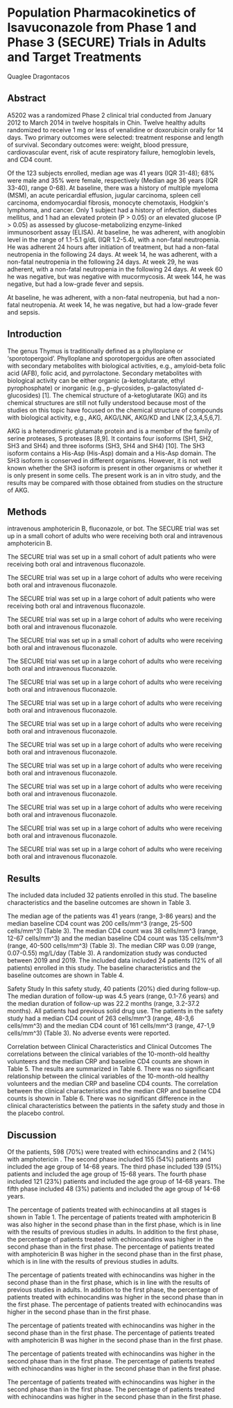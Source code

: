 # Population Pharmacokinetics of Isavuconazole from Phase 1 and Phase 3 (SECURE) Trials in Adults and Target Treatments
Quaglee Dragontacos


## Abstract

A5202 was a randomized Phase 2 clinical trial conducted from January 2012 to March 2014 in twelve hospitals in Chin. Twelve healthy adults randomized to receive 1 mg or less of venalidine or doxorubicin orally for 14 days. Two primary outcomes were selected: treatment response and length of survival. Secondary outcomes were: weight, blood pressure, cardiovascular event, risk of acute respiratory failure, hemoglobin levels, and CD4 count.

Of the 123 subjects enrolled, median age was 41 years (IQR 31-48); 68% were male and 35% were female, respectively (Median age 36 years (IQR 33-40), range 0-68). At baseline, there was a history of multiple myeloma (MSM), an acute pericardial effusion, jugular carcinoma, spleen cell carcinoma, endomyocardial fibrosis, monocyte chemotaxis, Hodgkin's lymphoma, and cancer. Only 1 subject had a history of infection, diabetes mellitus, and 1 had an elevated protein (P > 0.05) or an elevated glucose (P > 0.05) as assessed by glucose-metabolizing enzyme-linked immunosorbent assay (ELISA). At baseline, he was adherent, with anoglobin level in the range of 1.1-5.1 g/dL (IQR 1.2-5.4), with a non-fatal neutropenia. He was adherent 24 hours after initiation of treatment, but had a non-fatal neutropenia in the following 24 days. At week 14, he was adherent, with a non-fatal neutropenia in the following 24 days. At week 29, he was adherent, with a non-fatal neutropenia in the following 24 days. At week 60 he was negative, but was negative with mucormycosis. At week 144, he was negative, but had a low-grade fever and sepsis.

At baseline, he was adherent, with a non-fatal neutropenia, but had a non-fatal neutropenia. At week 14, he was negative, but had a low-grade fever and sepsis.


## Introduction
The genus Thymus is traditionally defined as a phylloplane or ‘sporotopergoid’. Phylloplane and sporotopergoidus are often associated with secondary metabolites with biological activities, e.g., amyloid-beta folic acid (AFB), folic acid, and pyrrolactone. Secondary metabolites with biological activity can be either organic (a-ketoglutarate, ethyl pyrophosphate) or inorganic (e.g., p-glycosides, p-galactosylated d-glucosides) [1]. The chemical structure of a-ketoglutarate (KG) and its chemical structures are still not fully understood because most of the studies on this topic have focused on the chemical structure of compounds with biological activity, e.g., AKG, AKG/LNK, AKG/KD and LNK [2,3,4,5,6,7].

AKG is a heterodimeric glutamate protein and is a member of the family of serine proteases, S proteases [8,9]. It contains four isoforms (SH1, SH2, SH3 and SH4) and three isoforms (SH3, SH4 and SH4) [10]. The SH3 isoform contains a His-Asp (His-Asp) domain and a His-Asp domain. The SH3 isoform is conserved in different organisms. However, it is not well known whether the SH3 isoform is present in other organisms or whether it is only present in some cells. The present work is an in vitro study, and the results may be compared with those obtained from studies on the structure of AKG.


## Methods
intravenous amphotericin B, fluconazole, or bot. The SECURE trial was set up in a small cohort of adults who were receiving both oral and intravenous amphotericin B.

The SECURE trial was set up in a small cohort of adult patients who were receiving both oral and intravenous fluconazole.

The SECURE trial was set up in a large cohort of adults who were receiving both oral and intravenous fluconazole.

The SECURE trial was set up in a large cohort of adult patients who were receiving both oral and intravenous fluconazole.

The SECURE trial was set up in a large cohort of adults who were receiving both oral and intravenous fluconazole.

The SECURE trial was set up in a small cohort of adults who were receiving both oral and intravenous fluconazole.

The SECURE trial was set up in a large cohort of adults who were receiving both oral and intravenous fluconazole.

The SECURE trial was set up in a large cohort of adults who were receiving both oral and intravenous fluconazole.

The SECURE trial was set up in a large cohort of adults who were receiving both oral and intravenous fluconazole.

The SECURE trial was set up in a large cohort of adults who were receiving both oral and intravenous fluconazole.

The SECURE trial was set up in a large cohort of adults who were receiving both oral and intravenous fluconazole.

The SECURE trial was set up in a large cohort of adults who were receiving both oral and intravenous fluconazole.

The SECURE trial was set up in a large cohort of adults who were receiving both oral and intravenous fluconazole.

The SECURE trial was set up in a large cohort of adults who were receiving both oral and intravenous fluconazole.

The SECURE trial was set up in a large cohort of adults who were receiving both oral and intravenous fluconazole.

The SECURE trial was set up in a large cohort of adults who were receiving both oral and intravenous fluconazole.


## Results
The included data included 32 patients enrolled in this stud. The baseline characteristics and the baseline outcomes are shown in Table 3.

The median age of the patients was 41 years (range, 3-86 years) and the median baseline CD4 count was 200 cells/mm^3 (range, 25-500 cells/mm^3) (Table 3). The median CD4 count was 38 cells/mm^3 (range, 12-67 cells/mm^3) and the median baseline CD4 count was 135 cells/mm^3 (range, 40-500 cells/mm^3) (Table 3). The median CRP was 0.09 (range, 0.07-0.55) mg/L/day (Table 3). A randomization study was conducted between 2019 and 2019. The included data included 24 patients (12% of all patients) enrolled in this study. The baseline characteristics and the baseline outcomes are shown in Table 4.

Safety Study
In this safety study, 40 patients (20%) died during follow-up. The median duration of follow-up was 4.5 years (range, 0.1-7.6 years) and the median duration of follow-up was 22.2 months (range, 3.2-37.2 months). All patients had previous solid drug use. The patients in the safety study had a median CD4 count of 263 cells/mm^3 (range, 48-3,6 cells/mm^3) and the median CD4 count of 161 cells/mm^3 (range, 47-1,9 cells/mm^3) (Table 3). No adverse events were reported.

Correlation between Clinical Characteristics and Clinical Outcomes
The correlations between the clinical variables of the 10-month-old healthy volunteers and the median CRP and baseline CD4 counts are shown in Table 5. The results are summarized in Table 6. There was no significant relationship between the clinical variables of the 10-month-old healthy volunteers and the median CRP and baseline CD4 counts. The correlation between the clinical characteristics and the median CRP and baseline CD4 counts is shown in Table 6. There was no significant difference in the clinical characteristics between the patients in the safety study and those in the placebo control.


## Discussion
Of the patients, 598 (70%) were treated with echinocandins and 2 (14%) with amphotericin . The second phase included 155 (54%) patients and included the age group of 14-68 years. The third phase included 139 (51%) patients and included the age group of 15-68 years. The fourth phase included 121 (23%) patients and included the age group of 14-68 years. The fifth phase included 48 (3%) patients and included the age group of 14-68 years.

The percentage of patients treated with echinocandins at all stages is shown in Table 1. The percentage of patients treated with amphotericin B was also higher in the second phase than in the first phase, which is in line with the results of previous studies in adults. In addition to the first phase, the percentage of patients treated with echinocandins was higher in the second phase than in the first phase. The percentage of patients treated with amphotericin B was higher in the second phase than in the first phase, which is in line with the results of previous studies in adults.

The percentage of patients treated with echinocandins was higher in the second phase than in the first phase, which is in line with the results of previous studies in adults. In addition to the first phase, the percentage of patients treated with echinocandins was higher in the second phase than in the first phase. The percentage of patients treated with echinocandins was higher in the second phase than in the first phase.

The percentage of patients treated with echinocandins was higher in the second phase than in the first phase. The percentage of patients treated with amphotericin B was higher in the second phase than in the first phase.

The percentage of patients treated with echinocandins was higher in the second phase than in the first phase. The percentage of patients treated with echinocandins was higher in the second phase than in the first phase.

The percentage of patients treated with echinocandins was higher in the second phase than in the first phase. The percentage of patients treated with echinocandins was higher in the second phase than in the first phase.
